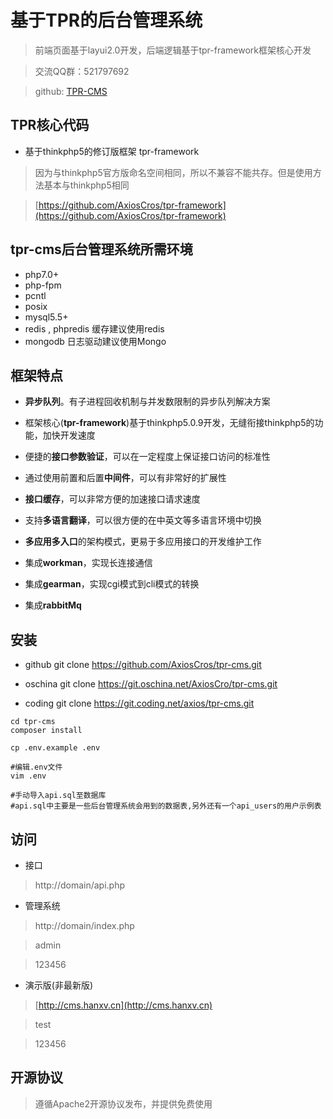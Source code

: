 基于TPR的后台管理系统
===============

> 前端页面基于layui2.0开发，后端逻辑基于tpr-framework框架核心开发

> 交流QQ群：521797692

> github: [TPR-CMS](https://github.com/AxiosCros/tpr-cms)

## TPR核心代码

-  基于thinkphp5的修订版框架 tpr-framework
> 因为与thinkphp5官方版命名空间相同，所以不兼容不能共存。但是使用方法基本与thinkphp5相同

> [https://github.com/AxiosCros/tpr-framework](https://github.com/AxiosCros/tpr-framework)


## tpr-cms后台管理系统所需环境
* php7.0+ 
* php-fpm 
* pcntl
* posix 
* mysql5.5+
* redis , phpredis  缓存建议使用redis
* mongodb  日志驱动建议使用Mongo


## 框架特点
* **异步队列**。有子进程回收机制与并发数限制的异步队列解决方案

* 框架核心(**tpr-framework**)基于thinkphp5.0.9开发，无缝衔接thinkphp5的功能，加快开发速度

* 便捷的**接口参数验证**，可以在一定程度上保证接口访问的标准性

* 通过使用前置和后置**中间件**，可以有非常好的扩展性

* **接口缓存**，可以非常方便的加速接口请求速度

* 支持**多语言翻译**，可以很方便的在中英文等多语言环境中切换

* **多应用多入口**的架构模式，更易于多应用接口的开发维护工作

* 集成**workman**，实现长连接通信

* 集成**gearman**，实现cgi模式到cli模式的转换

* 集成**rabbitMq**

## 安装
* github
git clone https://github.com/AxiosCros/tpr-cms.git

* oschina
git clone https://git.oschina.net/AxiosCro/tpr-cms.git

* coding
git clone https://git.coding.net/axios/tpr-cms.git

``` shell
cd tpr-cms
composer install

cp .env.example .env

#编辑.env文件
vim .env

#手动导入api.sql至数据库
#api.sql中主要是一些后台管理系统会用到的数据表,另外还有一个api_users的用户示例表

```

## 访问
* 接口
 > http://domain/api.php
 
* 管理系统
 > http://domain/index.php
 
 > admin
 
 > 123456
 
* 演示版(非最新版)
 
 > [http://cms.hanxv.cn](http://cms.hanxv.cn)
 
 > test
 
 > 123456
 
 
 

## 开源协议
> 遵循Apache2开源协议发布，并提供免费使用